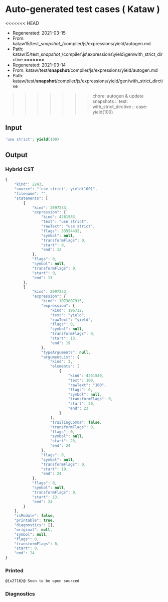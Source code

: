 # Auto-generated test cases ( Kataw )
<<<<<<< HEAD
- Regenerated: 2021-03-15
- From: kataw15/test\__snapshot__/compiler/js/expressions/yield/autogen.md
- Path: kataw15/test\__snapshot__\compiler\js\expressions\yield\gen\with_strict_dirctive
=======
- Regenerated: 2021-03-14
- From: kataw/test/__snapshot__/compiler/js/expressions/yield/autogen.md
- Path: kataw/test/__snapshot__/compiler/js/expressions/yield/gen/with_strict_dirctive
>>>>>>> chore: autogen & update snapshots
> :: test: with_strict_dirctive
> :: case: yield(100)
## Input

`````js
'use strict'; yield(100)
`````

## Output

### Hybrid CST

```javascript
{
    "kind": 2243,
    "source": "'use strict'; yield(100)",
    "filename": "",
    "statements": [
        {
            "kind": 2097233,
            "expression": {
                "kind": 4261583,
                "text": "use strict",
                "rawText": "use strict",
                "flags": 33554432,
                "symbol": null,
                "transformFlags": 0,
                "start": 0,
                "end": 12
            },
            "flags": 0,
            "symbol": null,
            "transformFlags": 0,
            "start": 0,
            "end": 13
        },
        {
            "kind": 2097233,
            "expression": {
                "kind": 1073807915,
                "expression": {
                    "kind": 196712,
                    "text": "yield",
                    "rawText": "yield",
                    "flags": 0,
                    "symbol": null,
                    "transformFlags": 0,
                    "start": 13,
                    "end": 19
                },
                "typeArguments": null,
                "argumentList": {
                    "kind": 3,
                    "elements": [
                        {
                            "kind": 4261540,
                            "text": 100,
                            "rawText": "100",
                            "flags": 0,
                            "symbol": null,
                            "transformFlags": 0,
                            "start": 20,
                            "end": 23
                        }
                    ],
                    "trailingComma": false,
                    "transformFlags": 0,
                    "flags": 0,
                    "symbol": null,
                    "start": 23,
                    "end": 24
                },
                "flags": 0,
                "symbol": null,
                "transformFlags": 0,
                "start": 19,
                "end": 24
            },
            "flags": 0,
            "symbol": null,
            "transformFlags": 0,
            "start": 13,
            "end": 24
        }
    ],
    "isModule": false,
    "printable": true,
    "diagnostics": [],
    "original": null,
    "symbol": null,
    "flags": 0,
    "transformFlags": 0,
    "start": 0,
    "end": 24
}
```

### Printed

```javascript
@{x2716}@ Soon to be open sourced
```

### Diagnostics

```javascript

```

